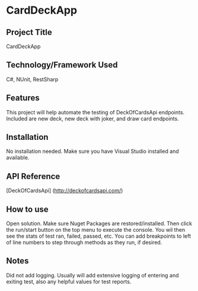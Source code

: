# CardDeckApp
## Project Title
CardDeckApp
## Technology/Framework Used
C#, NUnit, RestSharp
## Features
This project will help automate the testing of DeckOfCardsApi endpoints. Included are new deck, new deck with joker, and draw card endpoints.
## Installation
No installation needed. Make sure you have Visual Studio installed and available.
## API Reference
[DeckOfCardsApi] (http://deckofcardsapi.com/)
## How to use
Open solution. Make sure Nuget Packages are restored/installed. Then click the run/start button on the top menu to execute the console.
You wil then see the stats of test ran, failed, passed, etc. You can add breakpoints to left of line numbers to step through methods as they run, if desired.
## Notes
Did not add logging.  Usually will add extensive logging of entering and exiting test, also any helpful values for test reports.
